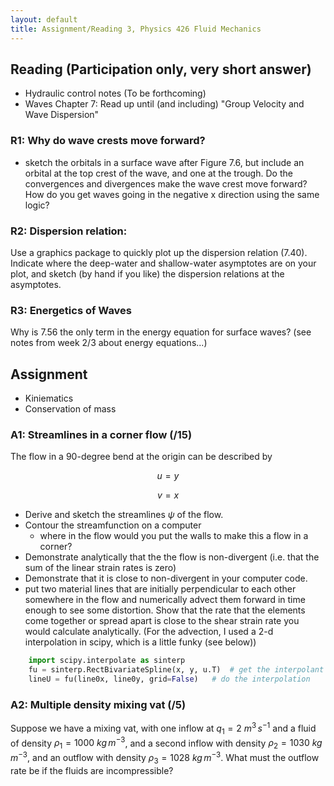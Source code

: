 ```yaml
---
layout: default
title: Assignment/Reading 3, Physics 426 Fluid Mechanics
---
```



## Reading (Participation only, very short answer)

  - Hydraulic control notes (To be forthcoming)
  - Waves Chapter 7: Read up until (and including) "Group Velocity and Wave
  Dispersion"

### R1: Why do wave crests move forward?  

 - sketch the orbitals in a surface wave after Figure 7.6, but include an orbital at the top crest of the wave, and one at the trough.  Do the convergences and divergences make the wave crest move forward?  How do you get waves going in the negative x direction using the same logic?

### R2: Dispersion relation:

Use a graphics package to quickly plot up the dispersion relation (7.40).  Indicate where the deep-water and shallow-water asymptotes are on your plot, and sketch (by hand if you like) the dispersion relations at the asymptotes.

### R3: Energetics of Waves

Why is 7.56 the only term in the energy equation for surface waves?  (see notes
from week 2/3 about energy equations...)


## Assignment

 - Kiniematics
 - Conservation of mass

### A1: Streamlines in a corner flow (/15)

The flow in a 90-degree bend at the origin can be described by

$$u = y$$

$$v = x$$

  - Derive and sketch the streamlines $\psi$ of the flow.
  - Contour the streamfunction on a computer
    - where in the flow would you put the walls to make this a flow in a corner?
  - Demonstrate analytically that the the flow is non-divergent (i.e. that the
    sum of the linear strain rates is zero)
  - Demonstrate that it is close to non-divergent in your computer code.  
  - put two material lines that are initially perpendicular to each other somewhere in the flow and numerically advect them forward in time enough to see some distortion.  Show that the rate that the elements come together or spread apart is close to the shear strain rate you would calculate analytically.  (For the advection, I used a 2-d interpolation in scipy, which is a little funky (see below))

```python
    import scipy.interpolate as sinterp
    fu = sinterp.RectBivariateSpline(x, y, u.T)  # get the interpolant
    lineU = fu(line0x, line0y, grid=False)   # do the interpolation
```


### A2: Multiple density mixing vat (/5)

Suppose we have a mixing vat, with one inflow at $q_1 = 2\ m^3\,s^{-1}$ and a fluid of density $\rho_1 = 1000\ kg\,m^{-3}$, and a second inflow with density $\rho_2 = 1030\ kg\,m^{-3}$, and an outflow with density $\rho_3 = 1028\ kg\,m^{-3}$.  What must the outflow rate be if the fluids are incompressible?

